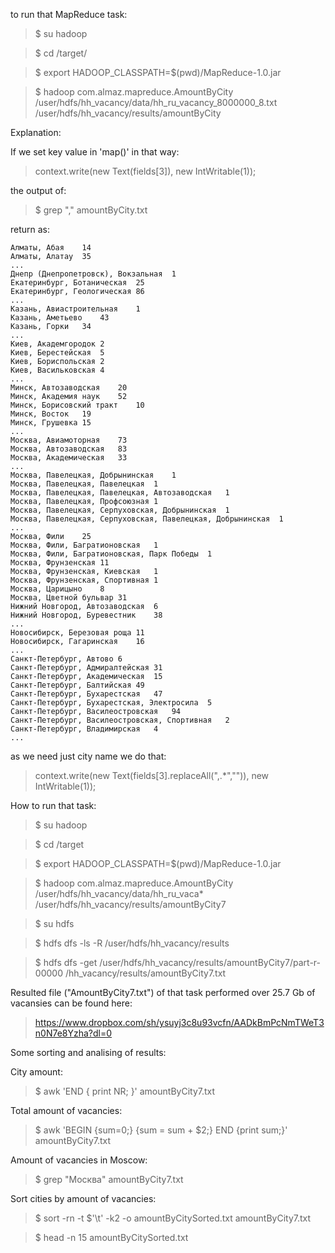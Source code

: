 to run that MapReduce task:

> $ su hadoop

> $ cd <MapReduce project>/target/

> $ export HADOOP_CLASSPATH=$(pwd)/MapReduce-1.0.jar

> $ hadoop com.almaz.mapreduce.AmountByCity /user/hdfs/hh_vacancy/data/hh_ru_vacancy_8000000_8.txt /user/hdfs/hh_vacancy/results/amountByCity

Explanation:

If we set key value in 'map()' in that way:

> context.write(new Text(fields[3]), new IntWritable(1));

the output of: 

> $ grep "," amountByCity.txt

return as:

```
Алматы, Абая	14
Алматы, Алатау	35
...
Днепр (Днепропетровск), Вокзальная	1
Екатеринбург, Ботаническая	25
Екатеринбург, Геологическая	86
...
Казань, Авиастроительная	1
Казань, Аметьево	43
Казань, Горки	34
...
Киев, Академгородок	2
Киев, Берестейская	5
Киев, Бориспольская	2
Киев, Васильковская	4
...
Минск, Автозаводская	20
Минск, Академия наук	52
Минск, Борисовский тракт	10
Минск, Восток	19
Минск, Грушевка	15
...
Москва, Авиамоторная	73
Москва, Автозаводская	83
Москва, Академическая	33
...
Москва, Павелецкая, Добрынинская	1
Москва, Павелецкая, Павелецкая	1
Москва, Павелецкая, Павелецкая, Автозаводская	1
Москва, Павелецкая, Профсоюзная	1
Москва, Павелецкая, Серпуховская, Добрынинская	1
Москва, Павелецкая, Серпуховская, Павелецкая, Добрынинская	1
...
Москва, Фили	25
Москва, Фили, Багратионовская	1
Москва, Фили, Багратионовская, Парк Победы	1
Москва, Фрунзенская	11
Москва, Фрунзенская, Киевская	1
Москва, Фрунзенская, Спортивная	1
Москва, Царицыно	8
Москва, Цветной бульвар	31
Нижний Новгород, Автозаводская	6
Нижний Новгород, Буревестник	38
...
Новосибирск, Березовая роща	11
Новосибирск, Гагаринская	16
...
Санкт-Петербург, Автово	6
Санкт-Петербург, Адмиралтейская	31
Санкт-Петербург, Академическая	15
Санкт-Петербург, Балтийская	49
Санкт-Петербург, Бухарестская	47
Санкт-Петербург, Бухарестская, Электросила	5
Санкт-Петербург, Василеостровская	94
Санкт-Петербург, Василеостровская, Спортивная	2
Санкт-Петербург, Владимирская	4
...
```

as we need just city name we do that:

> context.write(new Text(fields[3].replaceAll(",.*","")), new IntWritable(1));


How to run that task:

> $ su hadoop

> $ cd <MapReduceProjRootDir>/target

> $ export HADOOP_CLASSPATH=$(pwd)/MapReduce-1.0.jar

> $ hadoop com.almaz.mapreduce.AmountByCity /user/hdfs/hh_vacancy/data/hh_ru_vaca* /user/hdfs/hh_vacancy/results/amountByCity7

> $ su hdfs

> $ hdfs dfs -ls -R /user/hdfs/hh_vacancy/results

> $ hdfs dfs -get /user/hdfs/hh_vacancy/results/amountByCity7/part-r-00000 <yourHomeDir>/hh_vacancy/results/amountByCity7.txt

Resulted file ("AmountByCity7.txt") of that task performed over 25.7 Gb of vacansies can be found here:

> https://www.dropbox.com/sh/ysuyj3c8u93vcfn/AADkBmPcNmTWeT3n0N7e8Yzha?dl=0



Some sorting and analising of results:

City amount:

> $ awk 'END { print NR; }' amountByCity7.txt

Total amount of vacancies:

> $ awk 'BEGIN {sum=0;} {sum = sum + $2;} END {print sum;}' amountByCity7.txt

Amount of vacancies in Moscow:

> $ grep "Москва" amountByCity7.txt

Sort cities by amount of vacancies:

> $ sort -rn -t $'\t' -k2 -o amountByCitySorted.txt amountByCity7.txt

> $ head -n 15 amountByCitySorted.txt





